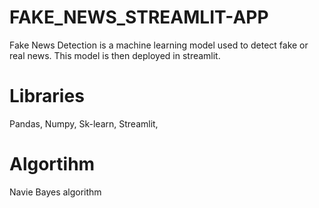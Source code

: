 # FAKE_NEWS_STREAMLIT-APP
Fake News Detection is a machine learning model used to detect fake or real news.
This model is then deployed in streamlit.

# Libraries
Pandas,
Numpy,
Sk-learn,
Streamlit,

# Algortihm
Navie Bayes algorithm


